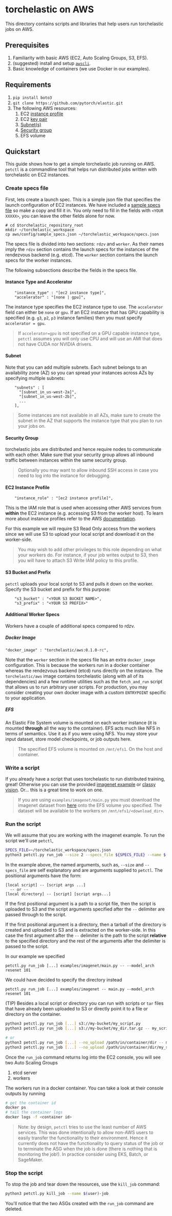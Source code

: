 # torchelastic on AWS
This directory contains scripts and libraries that help users run torchelastic
jobs on AWS.

## Prerequisites

1. Familiarity with basic AWS (EC2, Auto Scaling Groups, S3, EFS).
2. (suggested) install and setup [`awscli`](https://docs.aws.amazon.com/cli/latest/userguide/cli-chap-install.html).
3. Basic knowledge of containers (we use Docker in our examples).

## Requirements

1. `pip install boto3`
2. `git clone https://github.com/pytorch/elastic.git`
3. The following AWS resources:
    1. EC2 [instance profile](https://docs.aws.amazon.com/IAM/latest/UserGuide/id_roles_use_switch-role-ec2_instance-profiles.html)
    2. EC2 [key pair](https://docs.aws.amazon.com/AWSEC2/latest/UserGuide/ec2-key-pairs.html)
    3. [Subnet(s)](https://docs.aws.amazon.com/vpc/latest/userguide/default-vpc.html#create-default-subnet)
    4. [Security group](https://docs.aws.amazon.com/vpc/latest/userguide/VPC_SecurityGroups.html#DefaultSecurityGroup)
    5. EFS volume


## Quickstart

This guide shows how to get a simple torchelastic job running on AWS. `petctl`
is a commandline tool that helps run distributed jobs written with torchelastic
on EC2 instances.

### Create specs file
First, lets create a launch spec. This is a simple json file that specifies
the launch configuration of EC2 instances. We have included a
[sample specs file](config/sample_specs.json) so make a copy and fill it in.
You only need to fill in the fields with `<YOUR XXXXX>`, you can leave the other
fields alone for now.

```
# cd $torchelastic_repository_root
mkdir ~/torchelastic_workspace
cp aws/config/sample_specs.json ~/torchelastic_workspace/specs.json
```

The specs file is divided into two sections: `rdzv` and `worker`. As their names
imply the `rdzv` section contains the launch specs for the instances
of the rendezvous backend (e.g. etcd). The `worker` section contains the launch
specs for the worker instances.

The following subsections describe the fields in the specs file.

#### Instance Type and Accelerator
```
    "instance_type" : "[ec2 instance type]",
    "accelerator" : "[none | gpu]",
```
The instance type specifies the EC2 instance type to use. The `accelerator`
field can either be `none` or `gpu`. If an EC2 instance that has GPU capability
is specified (e.g. `g3`, `p2`, `p3` instance families) then you must specify
`accelerator = gpu`. 

> If `accelerator=gpu` is not specified on a GPU capable instance type,
`petctl` assumes you will only use CPU and will use an AMI that does not have
CUDA nor NVIDIA drivers.

#### Subnet
Note that you can add multiple subnets. Each subnet belongs to an availability zone (AZ)
so you can spread your instances across AZs by specifying multiple subnets:

```
    "subnets" : [
      "[subnet_in_us-west-2a]",
      "[subnet_in_us-west-2b]",
      ...
    ],
```
> Some instances are not available in all AZs, make sure to create the subnet
in the AZ that supports the instance type that you plan to run your jobs on.

#### Security Group
torchelastic jobs are distributed and hence require nodes to communicate with each
other. Make sure that your security group allows all inbound traffic between
instances within the same security group.
> Optionally you may want to allow inbound SSH access in case you need to log
into the instance for debugging.

#### EC2 Instance Profile
```
    "instance_role" : "[ec2 instance profile]",
```
This is the IAM role that is used when accessing other AWS services from **within**
the EC2 instance (e.g. accessing S3 from the worker host). To learn more about
instance profiles refer to the
AWS [documentation](https://docs.aws.amazon.com/IAM/latest/UserGuide/id_roles_use_switch-role-ec2_instance-profiles.html).

For this example we will require S3 Read Only access from the workers since
we will use S3 to upload your local script and download it on the worker-side.

> You may wish to add other privileges to this role depending on what your workers
do. For instance, if your job writes output to S3, then you will have to attach
S3 Write IAM policy to this profile.

#### S3 Bucket and Prefix
`petctl` uploads your local script to S3 and pulls it down on the worker.
Specify the S3 bucket and prefix for this purpose:
```
    "s3_bucket" : "<YOUR S3 BUCKET NAME>",
    "s3_prefix" : "<YOUR S3 PREFIX>"
```

#### Additional Worker Specs
Workers have a couple of additional specs compared to rdzv.

##### Docker Image
```
"docker_image" : "torchelastic/aws:0.1.0-rc",
```

Note that the `worker` section in the specs file has an extra `docker_image`
configuration. This is because the workers run in a docker container whereas
the rendezvous backend (etcd) runs directly on the instance. The
`torchelastic/aws` image contains torchelastic (along with all of its dependencies)
and a few runtime utilities such as the `fetch_and_run` script that allows us
to run arbitrary user scripts. For production, you may consider creating your
own docker image with a custom `ENTRYPOINT` specific to your application.

##### EFS
An Elastic File System volume is mounted on each
worker instance (it is mounted **through** all the way to the container).
EFS acts much like NFS in terms of semantics. Use it as if you were using NFS.
You may store your input dataset, store model checkpoints, or job outputs here.

> The specified EFS volume is mounted on `/mnt/efs1`. On the host and container.


### Write a script
If you already have a script that uses torchelastic to run distributed training,
great! Otherwise you can use the provided [imagenet example](../examples/imagenet/main.py)
or [classy vision](../examples/classy_vision/main.py). Or... this is a great time to work on one.

> If you are using `examples/imagenet/main.py` you must download the imagenet
dataset from [here](http://image-net.org/download) onto the EFS volume you specified.
The dataset will be available to the workers on `/mnt/efs1/<download_dir>`.

### Run the script

We will assume that you are working with the imagenet example.
To run the script we'll use `petctl`,

``` bash
SPECS_FILE=~/torchelastic_workspace/specs.json
python3 petctl.py run_job --size 2 --specs_file ${SPECS_FILE} --name $(user)-job examples/imagenet/main.py -- model-arch resnet101
```

In the example above, the named arguments, such as, `--size` and `--specs_file` are 
self explanatory and are arguments supplied to `petctl`. The positional arguments have the form:

```
[local script] -- [script args ...]
  -- or -- 
[local directory] -- [script] [script args...]
```

If the first positional argument is a path to a script file, then the script
is uploaded to S3 and the script arguments specified after the `--` delimiter
are passed through to the script.

If the first positional argument is a directory, then a tarball of the directory
is created and uploaded to S3 and is extracted on the worker-side. In this case
the first argument after the `--` delimiter is the path to the script **relative** to the
specified directory and the rest of the arguments after the delimiter is passed 
to the script.

In our example we specified
```
petctl.py run_job [...] examples/imagenet/main.py -- --model_arch resenet 101
```

We could have decided to specify the directory instead
```
petctl.py run_job [...] examples/imagenet -- main.py --model_arch resenet 101
```

(TIP) Besides a local script or directory you can run with scripts or `tar` files
that have already been uploaded to S3 or directly point it to a file or directory
on the container.
``` bash
python3 petctl.py run_job [...] s3://my-bucket/my_script.py
python3 petctl.py run_job [...] s3://my-bucket/my_dir.tar.gz -- my_script.py

# or
python3 petctl.py run_job [...] --no_upload /path/in/container/dir -- my_script.py
python3 petctl.py run_job [...] --no_upload /path/in/container/dir/my_script.py
```

Once the `run_job` command returns log into the EC2 console, you will see two
Auto Scaling Groups
1. etcd server 
2. workers

The workers run in a docker container. You can take a look at their console outputs by running

``` bash
# get the container id
docker ps
# tail the container logs
docker logs -f <container id>
```
> Note: by design, `petctl` tries to use the least number of AWS services. This
was done intentionally to allow non-AWS users to easily transfer the functionality
to their environment. Hence it currently does not have the functionality to query
status of the job or to terminate the ASG when the job is done (there is nothing
that is monitoring the job!). In practice consider using EKS, Batch, or SageMaker.

### Stop the script
To stop the job and tear down the resources, use the `kill_job` command:

``` bash
python3 petctl.py kill_job --name $(user)-job
```

You'll notice that the two ASGs created with the `run_job` command are deleted.
